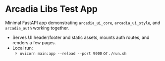 # Arcadia Libs Test App

Minimal FastAPI app demonstrating `arcadia_ui_core`, `arcadia_ui_style`, and `arcadia_auth` working together.

- Serves UI header/footer and static assets, mounts auth routes, and renders a few pages.
- Local run:
  - `uvicorn main:app --reload --port 9000` or `./run.sh`
